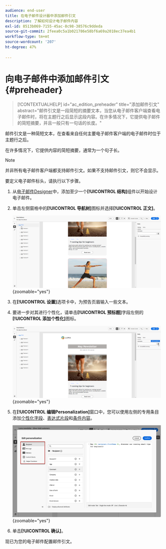```yaml
---
audience: end-user
title: 在电子邮件设计器中添加邮件引文
description: 了解如何设计电子邮件内容
exl-id: 8513b069-7155-45ac-8c98-38576c9ddeda
source-git-commit: 2feea0c5a1b021786e58bf6a69a2018ec37ea4b1
workflow-type: tm+mt
source-wordcount: '207'
ht-degree: 47%

---
```


# 向电子邮件中添加邮件引文 {#preheader}

>[!CONTEXTUALHELP]
>id="ac_edition_preheader"
>title="添加邮件引文"
>abstract="邮件引文是一段简短的摘要文本，当您从电子邮件客户端查看电子邮件时，将在主题行之后显示这段内容。在许多情况下，它提供电子邮件的简短摘要，并且一般只有一句话的长度。"

邮件引文是一种简短文本，在查看来自任何主要电子邮件客户端的电子邮件时位于主题行之后。

在许多情况下，它提供内容的简短摘要，通常为一个句子长。

>[!NOTE]
>
>并非所有电子邮件客户端都支持邮件引文。如果不支持邮件引文，则它不会显示。

要定义电子邮件标头，请执行以下步骤。

1. 从[电子邮件Designer](create-email-content.md)中，添加至少一个&#x200B;**[!UICONTROL 结构]**&#x200B;组件以开始设计电子邮件。

1. 单击左侧窗格中的&#x200B;**[!UICONTROL 导航树]**&#x200B;图标并选择&#x200B;**[!UICONTROL 正文]**。

   ![](assets/preheader_body.png){zoomable="yes"}

1. 在&#x200B;**[!UICONTROL 设置]**&#x200B;选项卡中，为预告页眉输入一些文本。

1. 要进一步对其进行个性化，请单击&#x200B;**[!UICONTROL 预标题]**&#x200B;字段左侧的&#x200B;**[!UICONTROL 添加个性化]**&#x200B;图标。

   ![](assets/preheader_body_settings.png){zoomable="yes"}

1. 在&#x200B;**[!UICONTROL 编辑Personalization]**&#x200B;窗口中，您可以使用左侧的专用条目添加[个性化字段](../personalization/personalize.md)、[表达式片段](../content/use-expression-fragments.md)和[条件内容](../personalization/conditions.md)。

   ![](assets/preheader_body_personalization.png){zoomable="yes"}

1. 单击&#x200B;**[!UICONTROL 确认]**。

现已为您的电子邮件配置邮件引文。
